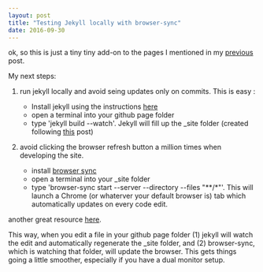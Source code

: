 ```yaml
---
layout: post
title: "Testing Jekyll locally with browser-sync"
date: 2016-09-30
---
```


ok, so this is just a tiny tiny add-on to the pages I mentioned in my [previous](/blog/2016-09-30-my-first-and-only-github-site.html) post.

My next steps: 

1. run jekyll locally and avoid seing updates only on commits. This is easy :
	* Install jekyll using the instructions [here](https://jekyllrb.com/docs/installation/)
	* open a terminal into your github page folder
	* type 'jekyll build --watch'. Jekyll will fill up the _site folder (created following [this](http://jmcglone.com/guides/github-pages/) post) 

2. avoid clicking the browser refresh button a million times when developing the site.
	* install [browser sync](https://www.browsersync.io/)
	* open a terminal into your _site folder
	* type 'browser-sync start --server --directory --files "**/*"'. This will launch a Chrome (or whaterver your default browser is) tab which automatically updates on every code edit. 

another great resource [here](https://nvbn.github.io/2015/06/19/jekyll-browsersync/).

This way, when you edit a file in your github page folder (1) jekyll will watch the edit and automatically regenerate the _site folder, and (2) browser-sync, which is watching that folder, will update the browser. This gets things going a little smoother, especially if you have a dual monitor setup.

